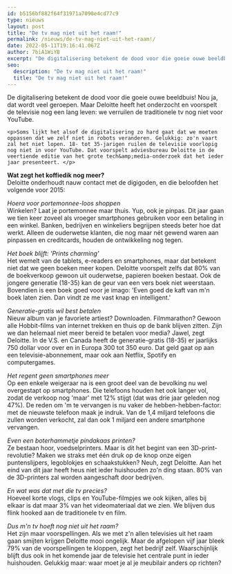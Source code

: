 ```yaml
---
id: b5156bf882f64f31971a7090e4cd77c9
type: nieuws
layout: post
title: "De tv mag niet uit het raam!"
permalink: /nieuws/de-tv-mag-niet-uit-het-raam!/
date: 2022-05-11T19:16:41.067Z
author: 7biA1WiYB
excerpt: "De digitalisering betekent de dood voor die goeie ouwe beeldbuis! Nou ja, dat wordt veel geroepen. Maar Deloitte heeft het onderzocht en voorspelt de televisie nog een lang leven: we verruilen de traditionele tv nog niet voor YouTube.  "
seo:
  description: "De tv mag niet uit het raam!"
  title: "De tv mag niet uit het raam!"
---
```

De digitalisering betekent de dood voor die goeie ouwe beeldbuis! Nou ja, dat wordt veel geroepen. Maar Deloitte heeft het onderzocht en voorspelt de televisie nog een lang leven: we verruilen de traditionele tv nog niet voor YouTube.  

    <p>Soms lijkt het alsof de digitalisering zo hard gaat dat we moeten oppassen dat we zelf niet in robots veranderen. Gelukkig: zo'n vaart zal het niet lopen. 18- tot 35-jarigen ruilen de televisie voorlopig nog niet in voor YouTube. Dat voorspelt adviesbureau Deloitte in de veertiende editie van het grote tech&amp;media-onderzoek dat het ieder jaar presenteert. </p>
<p><strong>Wat zegt het koffiedik nog meer?</strong><br>Deloitte onderhoudt nauw contact met de digigoden, en die beloofden het volgende voor 2015:</p>
<p><em>Hoera voor portemonnee-loos shoppen</em><br>Winkelen? Laat je portemonnee maar thuis. Yup, ook je pinpas. Dit jaar gaan we tien keer zoveel als vroeger smartphones gebruiken voor een betaling in een winkel. Banken, bedrijven en winkeliers begrijpen steeds beter hoe dat werkt. Alleen de ouderwetse klanten, die nog maar nét gewend waren aan pinpassen en creditcards, houden de ontwikkeling nog tegen. </p>
<p><em>Het boek blijft: 'Prints charming'</em><br>Het wemelt van de tablets, e-readers en smartphones, maar dat betekent niet dat we geen boeken meer kopen. Deloitte voorspelt zelfs dat 80% van de boekverkoop gewoon uit ouderwetse, papieren boeken bestaat. Ook de jongere generatie (18-35) kan de geur van een vers boek niet weerstaan. Bovendien is een boek goed voor je imago: 'Even goed de kaft van m'n boek laten zien. Dan vindt ze me vast knap en intelligent.'</p>
<p><em>Generatie-gratis wil best betalen</em><br>Nieuw album van je favoriete artiest? Downloaden. Filmmarathon? Gewoon alle Hobbit-films van internet trekken en thuis op de bank blijven zitten. Zijn we dan helemaal niet meer bereid te betalen voor media? Jawel, zegt Deloitte. In de V.S. en Canada heeft de generatie-gratis (18-35) er jaarlijks 750 dollar voor over en in Europa 300 tot 350 euro. Dat geld gaat op aan een televisie-abonnement, maar ook aan Netflix, Spotify en computergames. </p>
<p><em>Het regent geen smartphones meer</em><br>Op een enkele weigeraar na is een groot deel van de bevolking nu wel overgestapt op smartphones. Die telefoons houden het ook langer vol, zodat de verkoop nog 'maar' met 12% stijgt (dat was drie jaar geleden nog 47%). De reden om 'm te vervangen is nu vaker de hebben-hebben-factor: met de nieuwste telefoon maak je indruk. Van de 1,4 miljard telefoons die zullen worden verkocht, zal dan ook 1 miljard een andere smartphone vervangen.</p>
<p><em>Even een boterhammetje pindakaas printen?</em><br>Ze bestaan hoor, voedselprinters. Maar is dit het begint van een 3D-print-revolutie? Maken we straks met één druk op de knop onze eigen puntenslijpers, legoblokjes en schaakstukken? Neuh, zegt Deloitte. Aan het eind van dit jaar heeft heus niet ieder huishouden zo'n ding staan. 80% van de 3D-printers zal worden aangeschaft door bedrijven. </p>
<p><em>En wat was dat met die tv precies?</em><br>Hoeveel korte vlogs, clips en YouTube-filmpjes we ook kijken, alles bij elkaar is dat maar 3% van het videomateriaal dat we zien. We blijven dus flink hooked aan de traditionele tv en film. </p>
<p><em>Dus m'n tv hoeft nog niet uit het raam?</em><br>Het zijn maar voorspellingen. Als we met z'n allen televisies uit het raam gaan smijten krijgen Deloitte mooi ongelijk. Maar de afgelopen vijf jaar bleek 79% van de voorspellingen te kloppen, zegt het bedrijf zelf. Waarschijnlijk blijft dus ook in het komende jaar de televisie het centrale punt in ieder huishouden. Gelukkig maar: waar moet je al je meubilair anders op richten?</p>  
